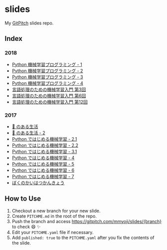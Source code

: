# slides

My [GitPitch](https://gitpitch.com/) slides repo.

## Index

### 2018

* [Python 機械学習プログラミング - 1](https://gitpitch.com/mmyoji/slides/python-ml-1st)
* [Python 機械学習プログラミング - 2](https://gitpitch.com/mmyoji/slides/python-ml-2nd)
* [Python 機械学習プログラミング - 3](https://gitpitch.com/mmyoji/slides/python-ml-3rd)
* [Python 機械学習プログラミング - 4](https://gitpitch.com/mmyoji/slides/python-ml-4th)
* [言語処理のための機械学習入門 第3回](https://gitpitch.com/mmyoji/slides/ml-for-nlp-3rd)
* [言語処理のための機械学習入門 第6回](https://gitpitch.com/mmyoji/slides/ml-for-nlp-6th)
* [言語処理のための機械学習入門 第12回](https://gitpitch.com/mmyoji/slides/ml-for-nlp-12th)

### 2017

* [🦑 のある生活](https://gitpitch.com/mmyoji/slides/ika-life-1)
* [🦑 のある生活 - 2](https://gitpitch.com/mmyoji/slides/ika-life-2)
* [Python ではじめる機械学習 - 2.1](https://gitpitch.com/mmyoji/slides/intro-to-ml-with-python-ch2-1)
* [Python ではじめる機械学習 - 2.2](https://gitpitch.com/mmyoji/slides/intro-to-ml-with-python-ch2-2)
* [Python ではじめる機械学習 - 3.1](https://gitpitch.com/mmyoji/slides/intro-to-ml-with-python-ch3-1)
* [Python ではじめる機械学習 - 4](https://gitpitch.com/mmyoji/slides/intro-to-ml-with-python-4)
* [Python ではじめる機械学習 - 5](https://gitpitch.com/mmyoji/slides/intro-to-ml-with-python-5)
* [Python ではじめる機械学習 - 6](https://gitpitch.com/mmyoji/slides/intro-to-ml-with-python-6)
* [Python ではじめる機械学習 - 7](https://gitpitch.com/mmyoji/slides/intro-to-ml-with-python-7)
* [ぼくのかいはつかんきょう](https://gitpitch.com/mmyoji/slides/my-dev-env-2017)

## How to Use

1. Checkout a new branch for your new slide.
2. Create `PITCHME.md` in the root of the repo.
3. Push the branch and access https://gitpitch.com/mmyoji/slides/{branch} to check :smile: :sparkles:
4. Edit your `PITCHME.yaml` file if necessary.
5. Add `published: true` to the `PITCHME.yaml` after you fix the contents of the slide.
